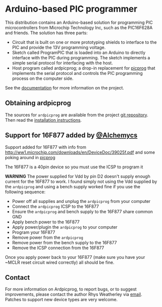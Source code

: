 
Arduino-based PIC programmer
============================

This distribution contains an Arduino-based solution for programming
PIC microcontrollers from Microchip Technology Inc, such as the
PIC16F628A and friends.  The solution has three parts:

* Circuit that is built on one or more prototyping shields to interface
  to the PIC and provide the 13V programming voltage.
* Sketch called ProgramPIC that is loaded into an Arduino to directly
  interface with the PIC during programming.  The sketch implements a
  simple serial protocol for interfacing with the host.
* Host program called ardpicprog; a drop-in replacement for
  [picprog](http://hyvatti.iki.fi/~jaakko/pic/picprog.html) that
  implements the serial protocol and controls the PIC programming
  process on the computer side.

See the [documentation](http://rweather.github.com/ardpicprog/)
for more information on the project.

## Obtaining ardpicprog

The sources for `ardpicprog` are available from the project
[git repository](https://github.com/rweather/ardpicprog).  Then read the
[installation instructions](http://rweather.github.com/ardpicprog/installation.html).

## Support for 16F877 added by [@Alchemycs](https://github.com/alchemycs/ardpicprog)
Support added for 16F877 with info from http://ww1.microchip.com/downloads/en/DeviceDoc/39025f.pdf and some
poking around in [picprog](http://hyvatti.iki.fi/~jaakko/pic/picprog.html)

The 16F877 is a 40pin device so you must use the ICSP to program it

**WARNING** The power supplied for Vdd by pin D2 doesn't supply enough current for the 16F877 to work. 
I found simply not using the Vdd supplied by the `ardpicprog` and using a bench supply worked fine if you
use the following sequence:

* Power off all supplies and unplug the `ardpicprog` from your computer
* Connect the `ardpicprog` ICSP to the 16F877
* Ensure the `ardpicprog` and bench supply to the 16F877 share common GND
* Apply bench power to the 16F877
* Apply power/plugin the `ardpicprog` to your computer
* Program your 16F877
* Remove power from the `ardpicprog`
* Remove power from the bench supply to the 16F877
* Remove the ICSP connection from the 16F877

Once you apply power back to your 16F877 (make sure you have your ~MCLR reset circuit wired correctly) all should be fine.


## Contact

For more information on Ardpicprog, to report bugs, or to suggest
improvements, please contact the author Rhys Weatherley via
[email](mailto:rhys.weatherley@gmail.com).  Patches to support new
device types are very welcome.
